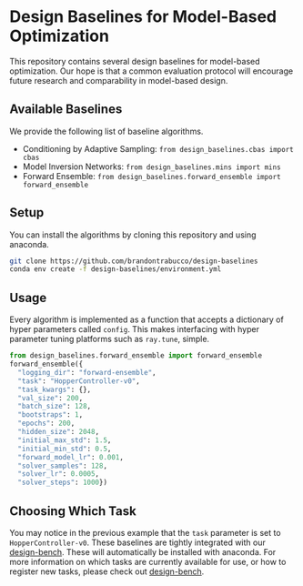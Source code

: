 # Design Baselines for Model-Based Optimization

This repository contains several design baselines for model-based optimization. Our hope is that a common evaluation protocol will encourage future research and comparability in model-based design.

## Available Baselines

We provide the following list of baseline algorithms.

* Conditioning by Adaptive Sampling: `from design_baselines.cbas import cbas`
* Model Inversion Networks: `from design_baselines.mins import mins`
* Forward Ensemble: `from design_baselines.forward_ensemble import forward_ensemble`

## Setup

You can install the algorithms by cloning this repository and using anaconda.

```bash
git clone https://github.com/brandontrabucco/design-baselines
conda env create -f design-baselines/environment.yml
```

## Usage

Every algorithm is implemented as a function that accepts a dictionary of hyper parameters called `config`. This makes interfacing with hyper parameter tuning platforms such as `ray.tune`, simple. 

```python
from design_baselines.forward_ensemble import forward_ensemble
forward_ensemble({
  "logging_dir": "forward-ensemble",
  "task": "HopperController-v0",
  "task_kwargs": {},
  "val_size": 200,
  "batch_size": 128,
  "bootstraps": 1,
  "epochs": 200,
  "hidden_size": 2048,
  "initial_max_std": 1.5,
  "initial_min_std": 0.5,
  "forward_model_lr": 0.001,
  "solver_samples": 128,
  "solver_lr": 0.0005,
  "solver_steps": 1000})
```

## Choosing Which Task

You may notice in the previous example that the `task` parameter is set to `HopperController-v0`. These baselines are tightly integrated with our [design-bench](https://github.com/brandontrabucco/design-bench). These will automatically be installed with anaconda. For more information on which tasks are currently available for use, or how to register new tasks, please check out [design-bench](https://github.com/brandontrabucco/design-bench).
